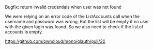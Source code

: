 Bugfix: return invalid credentials when user was not found

We were relying on an error code of the ListAccounts call when the username and password was wrong. But the list will be empty if no user with the given login was found. So we also need to check if the list of accounts is empty.

https://github.com/owncloud/mono/glauth/pull/30
